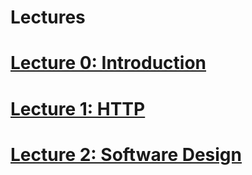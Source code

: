 # Lectures

# [Lecture 0: Introduction](https://docs.google.com/presentation/d/1SXT5yLKZWFg7-QZsCTL0bwps89UwiAYm0Z_SUXKGyYg/edit?usp=sharing)

# [Lecture 1: HTTP](https://docs.google.com/presentation/d/1J8eRnYVPCfCrHScvuIzm7thn4fWfp87T7c42yZ0N1Hc/edit?usp=sharing)

# [Lecture 2: Software Design](https://docs.google.com/presentation/d/1TqdRlc_2LGHM2MjX4hpjiFEerJq7aitiG9ST66gjCwM/edit?usp=sharing)